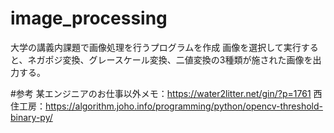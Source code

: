 # image_processing
大学の講義内課題で画像処理を行うプログラムを作成
画像を選択して実行すると、ネガポジ変換、グレースケール変換、二値変換の3種類が施された画像を出力する。

#参考
某エンジニアのお仕事以外メモ：https://water2litter.net/gin/?p=1761
西住工房：https://algorithm.joho.info/programming/python/opencv-threshold-binary-py/
